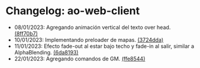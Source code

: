 # Changelog: ao-web-client

- 08/01/2023: Agregando animación vertical del texto over head. [(8ff70b7)](https://github.com/ominousg/ao-web-client/commit/8ff70b78662c7aede9d128eed5d62907ce92a03e)
- 10/01/2023: Implementando preloader de mapas. [(3724dda)](https://github.com/ominousg/ao-web-client/commit/3724ddab6711dc4c94308e79ed1f47e6c0657434)
- 11/01/2023: Efecto fade-out al estar bajo techo y fade-in al salir, similar a AlphaBlending. [(6da8193)](https://github.com/ominousg/ao-web-client/commit/6da81936f480b179f327823f42d5a8ed60f7b4dc)
- 22/01/2023: Agregando comandos de GM. [(ffe8544)](https://github.com/ominousg/ao-web-client/commit/ffe85441a80496c3bc20ee0711503a66c5edfc03)
